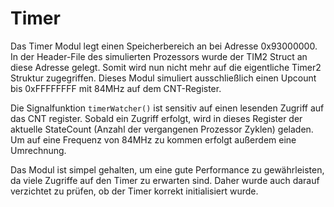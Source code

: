 Timer
=========
Das Timer Modul legt einen Speicherbereich an bei Adresse 0x93000000. In der Header-File des simulierten Prozessors wurde der TIM2 Struct an diese Adresse gelegt. Somit wird nun nicht mehr auf die eigentliche Timer2 Struktur zugegriffen. Dieses Modul simuliert ausschließlich einen Upcount bis 0xFFFFFFFF mit 84MHz auf dem CNT-Register.

Die Signalfunktion `timerWatcher()` ist sensitiv auf einen lesenden Zugriff auf das CNT register. Sobald ein Zugriff erfolgt, wird in dieses Register der aktuelle StateCount (Anzahl der vergangenen Prozessor Zyklen) geladen. Um auf eine Frequenz von 84MHz zu kommen erfolgt außerdem eine Umrechnung.

Das Modul ist simpel gehalten, um eine gute Performance zu gewährleisten, da viele Zugriffe auf den Timer zu erwarten sind. Daher wurde auch darauf verzichtet zu prüfen, ob der Timer korrekt initialisiert wurde.
